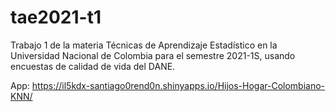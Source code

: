 # tae2021-t1
Trabajo 1 de la materia Técnicas de Aprendizaje Estadístico en la Universidad Nacional de Colombia para el semestre 2021-1S, usando encuestas de calidad de vida del DANE. 

App:
https://il5kdx-santiago0rend0n.shinyapps.io/Hijos-Hogar-Colombiano-KNN/